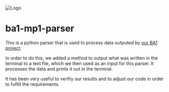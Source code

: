 ![Logo](https://upload.wikimedia.org/wikipedia/commons/f/f4/Logo_EPFL.svg)

# ba1-mp1-parser

This is a python parser that is used to process data outputed by [our BA1 project](https://github.com/arthur-wolf/ba1-mp1).

In order to do this, we added a method to output what was written in the terminal to a text file, which we then used as an input for this parser.
It processes the data and prints it out in the terminal.

It has been very useful to verifiy our results and to adjust our code in order to fulfill the requirements.
